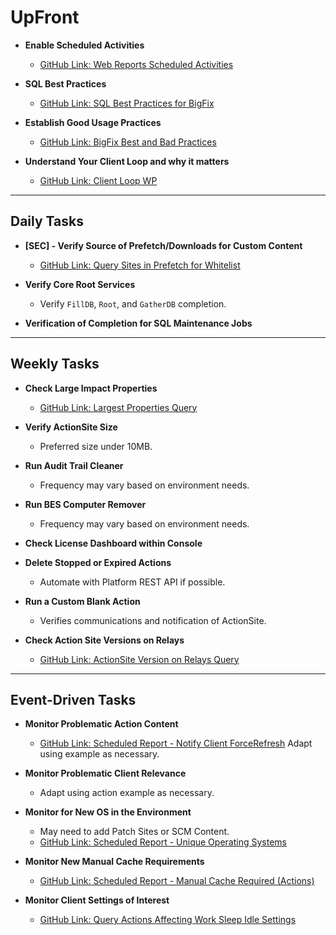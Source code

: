 # UpFront

- **Enable Scheduled Activities**  
  - [GitHub Link: Web Reports Scheduled Activities](https://github.com/mpaishon/WebReportsSchedActivity)

- **SQL Best Practices**  
  - [GitHub Link: SQL Best Practices for BigFix](https://github.com/mpaishon/BigFixDocs/blob/main/Bfe%20Sql%20Best%20Practices.md)

- **Establish Good Usage Practices**  
  - [GitHub Link: BigFix Best and Bad Practices](https://github.com/mpaishon/BigFixDocs/blob/main/Best%20and%20Bad%20Practices%20BigFix.md)

- **Understand Your Client Loop and why it matters**  
  - [GitHub Link: Client Loop WP](https://github.com/mpaishon/BigFixDocs/blob/main/Elegance%20of%20the%20BF%20Client%20Loop.md)
---

## Daily Tasks

- **[SEC] - Verify Source of Prefetch/Downloads for Custom Content**  
  - [GitHub Link: Query Sites in Prefetch for Whitelist](https://github.com/mpaishon/HelpfulSessionRelQueries/blob/main/Query%20Sites%20in%20Prefetch%20for%20Whitelist.md)

- **Verify Core Root Services**
  - Verify `FillDB`, `Root`, and `GatherDB` completion.
- **Verification of Completion for SQL Maintenance Jobs**


---

## Weekly Tasks

- **Check Large Impact Properties**  
  - [GitHub Link: Largest Properties Query](https://github.com/mpaishon/BFSqlEntQueries/blob/main/BFE%20Largest%20Properties.md)

- **Verify ActionSite Size**  
  - Preferred size under 10MB.

- **Run Audit Trail Cleaner**  
  - Frequency may vary based on environment needs.

- **Run BES Computer Remover**  
  - Frequency may vary based on environment needs.

- **Check License Dashboard within Console**

- **Delete Stopped or Expired Actions**  
  - Automate with Platform REST API if possible.

- **Run a Custom Blank Action**  
  - Verifies communications and notification of ActionSite.

- **Check Action Site Versions on Relays**  
  - [GitHub Link: ActionSite Version on Relays Query](https://github.com/mpaishon/HelpfulSessionRelQueries/blob/main/Actionsite%20version%20on%20relays.md)

---

## Event-Driven Tasks

- **Monitor Problematic Action Content**  
  - [GitHub Link: Scheduled Report - Notify Client ForceRefresh](https://github.com/mpaishon/WebReportsSchedActivity/blob/main/_Scheduled%20Report-Notify%20ClientForceRefresh.txt)
	Adapt using example as necessary.
	
- **Monitor Problematic Client Relevance**  
  - Adapt using action example as necessary.

- **Monitor for New OS in the Environment**  
  - May need to add Patch Sites or SCM Content.
  - [GitHub Link: Scheduled Report - Unique Operating Systems](https://github.com/mpaishon/WebReportsSchedActivity/blob/main/_Scheduled%20Report-Unique%20Operating%20Systems%20.txt)

- **Monitor New Manual Cache Requirements**  
  - [GitHub Link: Scheduled Report - Manual Cache Required (Actions)](https://github.com/mpaishon/WebReportsSchedActivity/blob/main/_Scheduled%20Report-Manual%20Cache%20Required%20(Actions).txt)

- **Monitor Client Settings of Interest**  
  - [GitHub Link: Query Actions Affecting Work Sleep Idle Settings](https://github.com/mpaishon/HelpfulSessionRelQueries/blob/main/Query%20Actions%20Affecting%20Work%20Sleep%20Idle%20Settings.md)

